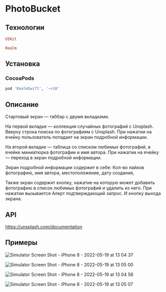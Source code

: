 # PhotoBucket

 

## Технологии

```ruby
UIKit
```
```ruby
Realm
```

## Установка

### CocoaPods

```ruby
pod 'RealmSwift', '~>10'
```

## Описание 

Стартовый экран — таббар с двумя вкладками.

На первой вкладке — коллекция случайных фотографий с Unsplash. Вверху строка поиска по фотографиям с Unsplash. При нажатии на ячейку пользователь попадает на экран подробной информации.

На второй вкладке — таблица со списком любимых фотографий,
в ячейке миниатюрка фотографии и имя автора. При нажатии на ячейку — переход в экран подробной информации.

Экран подробной информации содержит в себе:
Кол-во лайков
фотографию, 
имя автора,
местоположение,
дату создания,

Также экран содержит кнопку, нажатие на которую может добавить фотографию в список любимых фотографий и удалить из него. 
При нажатии вызывается Алерт подтверждающий запрос.
И кнопку выхода экрана.

## API

https://unsplash.com/documentation

## Примеры

![Simulator Screen Shot - iPhone 8 - 2022-05-19 at 13 04 37](https://user-images.githubusercontent.com/79254522/169286231-f7e4e879-e915-41eb-9525-18e5869bc7d4.png)



![Simulator Screen Shot - iPhone 8 - 2022-05-19 at 13 05 00](https://user-images.githubusercontent.com/79254522/169286226-86d61f9f-22bb-427d-adc8-1d4a00edeb05.png)




![Simulator Screen Shot - iPhone 8 - 2022-05-19 at 13 04 56](https://user-images.githubusercontent.com/79254522/169286208-ce2f0540-0b3f-487e-a931-10e07835d486.png)


![Simulator Screen Shot - iPhone 8 - 2022-05-19 at 13 05 07](https://user-images.githubusercontent.com/79254522/169286221-2a31372b-a0b8-4db4-a0ea-1489a9e7b348.png)
